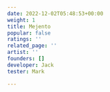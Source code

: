 ```yaml
---
date: 2022-12-02T05:48:53+00:00
weight: 1
title: Mejento
popular: false
ratings: ''
related_page: ''
artist: ''
founders: []
developer: Jack
tester: Mark

---
```

